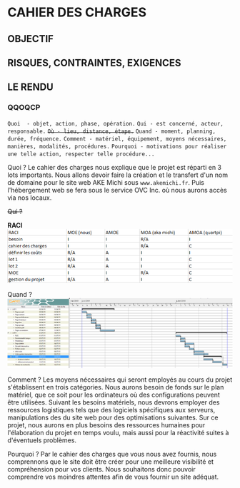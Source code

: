 # CAHIER DES CHARGES

## OBJECTIF

## RISQUES, CONTRAINTES, EXIGENCES

## LE RENDU


### QQOQCP
`Quoi  - objet, action, phase, opération.`
`Qui - est concerné, acteur, responsable.`
~~`Où - lieu, distance, étape.`~~
`Quand - moment, planning, durée, fréquence.`
`Comment - matériel, équipement, moyens nécessaires, manières, modalités, procédures.`
`Pourquoi - motivations pour réaliser une telle action, respecter telle procédure...`

  Quoi ?
Le cahier des charges nous explique que le projet est réparti en 3 lots importants. Nous allons devoir faire la création et le transfert d'un nom de domaine pour le site web AKE Michi sous `www.akemichi.fr`. Puis l'hébergement web se fera sous le service OVC Inc. où nous aurons accès via nos locaux.

  ~~Qui ?~~

**RACI**
![RACI](./images/raci.PNG) 

  Quand ?
![GANNT](./images/gannt.PNG)

  Comment ?
Les moyens nécessaires qui seront employés au cours du projet s'établissent en trois catégories. 
Nous aurons besoin de fonds sur le plan matériel, que ce soit pour les ordinateurs où des configurations peuvent être utilisées.
Suivant les besoins matériels, nous devrons employer des ressources logistiques tels que des logiciels spécifiques aux serveurs, manipulations des du site web pour des optimisations suivantes.
Sur ce projet, nous aurons en plus besoins des ressources humaines pour l'élaboration du projet en temps voulu, mais aussi pour la réactivité suites à d'éventuels problèmes.

  Pourquoi ?
Par le cahier des charges que vous nous avez fournis, nous comprennons que le site doit être créer pour une meilleure visibilité et compréhension pour vos clients. Nous souhaitons donc pouvoir comprendre vos moindres attentes afin de vous fournir un site adéquat.